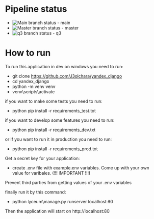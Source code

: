 # Pipeline status
- ![Main branch status](https://github.com/J3olchara/yandex_django/actions/workflows/python-package.yml/badge.svg?branch=main) - main
- ![Master branch status](https://github.com/J3olchara/yandex_django/actions/workflows/python-package.yml/badge.svg?branch=master) - master
- ![q3 branch status](https://github.com/J3olchara/yandex_django/actions/workflows/python-package.yml/badge.svg?branch=q3) - q3

# How to run
To run this application in dev on windows you need to run:
- git clone https://github.com/J3olchara/yandex_django
- cd yandex_django
- python -m venv venv
- venv\scripts\activate


if you want to make some tests you need to run:
- python pip install -r requirements_test.txt

if you want to develop some features you need to run:
- python pip install -r requirements_dev.txt

or if you want to run it in production you need to run:
- python pip install -r requirements_prod.txt

Get a secret key for your application:
- create .env file with example.env variables. Come up with your own value for varibales. (!!! IMPORTANT !!!)

Prevent third parties from getting values of your .env variables

finally run it by this command:
- python lyceum\manage.py runserver localhost:80

Then the application will start on http://localhost:80